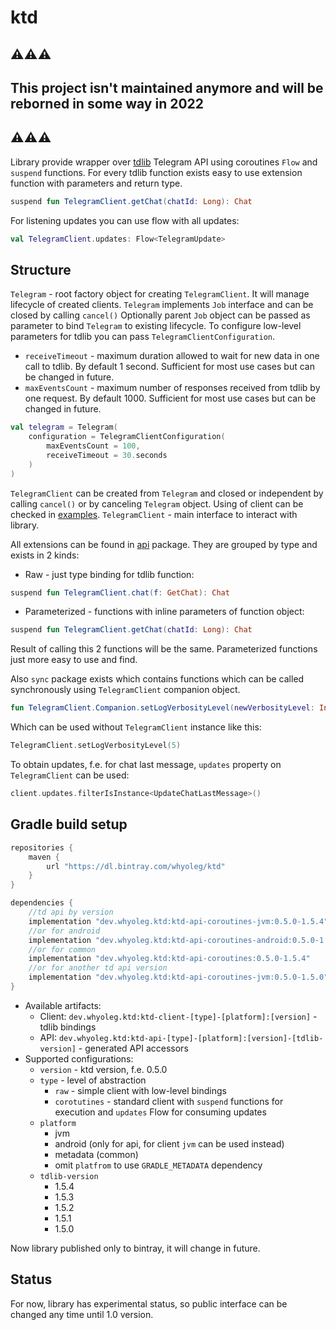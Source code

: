 # ktd

## ⚠️⚠️⚠️ 
## This project isn't maintained anymore and will be reborned in some way in 2022 
## ⚠️⚠️⚠️







Library provide wrapper over [tdlib](https://github.com/tdlib/td) Telegram API using coroutines `Flow` and `suspend` functions.
For every tdlib function exists easy to use extension function with parameters and return type.

```kotlin
suspend fun TelegramClient.getChat(chatId: Long): Chat
``` 

For listening updates you can use flow with all updates:
```kotlin
val TelegramClient.updates: Flow<TelegramUpdate>
```

## Structure

`Telegram` - root factory object for creating `TelegramClient`. 
It will manage lifecycle of created clients.
`Telegram` implements `Job` interface and can be closed by calling `cancel()`
Optionally parent `Job` object can be passed as parameter to bind `Telegram` to existing lifecycle.
To configure low-level parameters for tdlib you can pass `TelegramClientConfiguration`.
- `receiveTimeout` - maximum duration allowed to wait for new data in one call to tdlib. 
By default 1 second.
Sufficient for most use cases but can be changed in future.
- `maxEventsCount` - maximum number of responses received from tdlib by one request. 
By default 1000.
Sufficient for most use cases but can be changed in future.

```kotlin
val telegram = Telegram(
    configuration = TelegramClientConfiguration(
        maxEventsCount = 100,
        receiveTimeout = 30.seconds
    )
)
```

`TelegramClient` can be created from `Telegram` and closed or independent by calling `cancel()` or by canceling `Telegram` object.
Using of client can be checked in [examples](https://github.com/whyoleg/ktd/tree/master/example/src/main/kotlin).
`TelegramClient` - main interface to interact with library. 

All extensions can be found in [api](https://github.com/whyoleg/ktd/tree/master/library/src/main/kotlin/dev/whyoleg/ktd/api) package.
They are grouped by type and exists in 2 kinds:
- Raw - just type binding for tdlib function:
```kotlin
suspend fun TelegramClient.chat(f: GetChat): Chat
``` 
- Parameterized - functions with inline parameters of function object:
```kotlin
suspend fun TelegramClient.getChat(chatId: Long): Chat
```
Result of calling this 2 functions will be the same. Parameterized functions just more easy to use and find.
 
Also `sync` package exists which contains functions which can be called synchronously using `TelegramClient` companion object.
 ```kotlin
fun TelegramClient.Companion.setLogVerbosityLevel(newVerbosityLevel: Int): Ok
``` 
Which can be used without `TelegramClient` instance like this:
```kotlin
TelegramClient.setLogVerbosityLevel(5)
```

To obtain updates, f.e. for chat last message, `updates` property on `TelegramClient` can be used:
```kotlin
client.updates.filterIsInstance<UpdateChatLastMessage>()
``` 

## Gradle build setup

```gradle
repositories {
    maven { 
        url "https://dl.bintray.com/whyoleg/ktd"
    }
}

dependencies {
    //td api by version
    implementation "dev.whyoleg.ktd:ktd-api-coroutines-jvm:0.5.0-1.5.4"
    //or for android
    implementation "dev.whyoleg.ktd:ktd-api-coroutines-android:0.5.0-1.5.4"
    //or for common
    implementation "dev.whyoleg.ktd:ktd-api-coroutines:0.5.0-1.5.4"
    //or for another td api version
    implementation "dev.whyoleg.ktd:ktd-api-coroutines-jvm:0.5.0-1.5.0"
}
```

- Available artifacts:
  - Client: `dev.whyoleg.ktd:ktd-client-[type]-[platform]:[version]` - tdlib bindings
  - API: `dev.whyoleg.ktd:ktd-api-[type]-[platform]:[version]-[tdlib-version]` - generated API accessors
- Supported configurations:
    - `version` - ktd version, f.e. 0.5.0
    - `type` - level of abstraction
      - `raw` - simple client with low-level bindings
      - `corotutines` - standard client with `suspend` functions for execution and `updates` Flow for consuming updates
    - `platform`
      - jvm
      - android (only for api, for client `jvm` can be used instead)
      - metadata (common)
      - omit `platfrom` to use `GRADLE_METADATA` dependency
    - `tdlib-version`
      - 1.5.4
      - 1.5.3
      - 1.5.2
      - 1.5.1
      - 1.5.0

Now library published only to bintray, it will change in future.

## Status

For now, library has experimental status, so public interface can be changed any time until 1.0 version.
